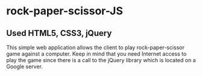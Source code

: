 # rock-paper-scissor-JS

## Used HTML5, CSS3, jQuery

This simple web application allows the client to play rock-paper-scissor game against a computer.
Keep in mind that you need Internet access to play the game since there is a call to the jQuery library which is located on a Google server.
